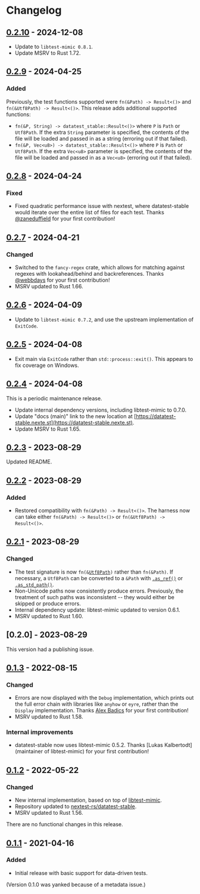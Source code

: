 # Changelog

## [0.2.10] - 2024-12-08

- Update to `libtest-mimic 0.8.1`.
- Update MSRV to Rust 1.72.

## [0.2.9] - 2024-04-25

### Added

Previously, the test functions supported were `fn(&Path) -> Result<()>` and `fn(&Utf8Path) -> Result<()>`. This release adds additional supported functions:

- `fn(&P, String) -> datatest_stable::Result<()>` where `P` is `Path` or `Utf8Path`. If the
  extra `String` parameter is specified, the contents of the file will be loaded and passed in
  as a string (erroring out if that failed).
- `fn(&P, Vec<u8>) -> datatest_stable::Result<()>` where `P` is `Path` or `Utf8Path`. If the
  extra `Vec<u8>` parameter is specified, the contents of the file will be
  loaded and passed in as a `Vec<u8>` (erroring out if that failed).

## [0.2.8] - 2024-04-24

### Fixed

- Fixed quadratic performance issue with nextest, where datatest-stable would iterate over the
  entire list of files for each test. Thanks [@zaneduffield](https://github.com/zaneduffield) for
  your first contribution!

## [0.2.7] - 2024-04-21

### Changed

- Switched to the `fancy-regex` crate, which allows for matching against regexes with
  lookahead/behind and backreferences. Thanks [@webbdays](https://github.com/webbdays) for your
  first contribution!
- MSRV updated to Rust 1.66.

## [0.2.6] - 2024-04-09

- Update to `libtest-mimic 0.7.2`, and use the upstream implementation of `ExitCode`.

## [0.2.5] - 2024-04-08

- Exit main via `ExitCode` rather than `std::process::exit()`. This appears to fix coverage on
  Windows.

## [0.2.4] - 2024-04-08

This is a periodic maintenance release.

- Update internal dependency versions, including libtest-mimic to 0.7.0.
- Update "docs (main)" link to the new location at [https://datatest-stable.nexte.st](https://datatest-stable.nexte.st).
- Update MSRV to Rust 1.65.

## [0.2.3] - 2023-08-29

Updated README.

## [0.2.2] - 2023-08-29

### Added

- Restored compatibility with `fn(&Path) -> Result<()>`. The harness now can take either `fn(&Path) -> Result<()>` or `fn(&Utf8Path) -> Result<()>`.

## [0.2.1] - 2023-08-29

### Changed

- The test signature is now `fn(&`[`Utf8Path`]`)` rather than `fn(&Path)`. If necessary, a `Utf8Path` can be converted to a `&Path` with [`.as_ref()`] or [`.as_std_path()`].
- Non-Unicode paths now consistently produce errors. Previously, the treatment of such paths was inconsistent -- they would either be skipped or produce errors.
- Internal dependency update: libtest-mimic updated to version 0.6.1.
- MSRV updated to Rust 1.60.

[`Utf8Path`]: https://docs.rs/camino/latest/camino/struct.Utf8Path.html
[`.as_ref()`]: https://docs.rs/camino/latest/camino/struct.Utf8Path.html#impl-AsRef%3COsStr%3E-for-Utf8Path
[`.as_std_path()`]: https://docs.rs/camino/latest/camino/struct.Utf8Path.html#method.as_std_path

## [0.2.0] - 2023-08-29

This version had a publishing issue.

## [0.1.3] - 2022-08-15

### Changed

- Errors are now displayed with the `Debug` implementation, which prints out the full error chain
  with libraries like `anyhow` or `eyre`, rather than the `Display` implementation. Thanks
  [Alex Badics] for your first contribution!
- MSRV updated to Rust 1.58.

### Internal improvements

- datatest-stable now uses libtest-mimic 0.5.2. Thanks [Lukas Kalbertodt] (maintainer of
  libtest-mimic) for your first contribution!

[Alex Badics]: https://github.com/badicsalex
[Lukas]: https://github.com/LukasKalbertodt

## [0.1.2] - 2022-05-22

### Changed

- New internal implementation, based on top of [libtest-mimic](https://github.com/LukasKalbertodt/libtest-mimic).
- Repository updated to [nextest-rs/datatest-stable](https://github.com/nextest-rs/datatest-stable).
- MSRV updated to Rust 1.56.

There are no functional changes in this release.

## [0.1.1] - 2021-04-16

### Added

- Initial release with basic support for data-driven tests.

(Version 0.1.0 was yanked because of a metadata issue.)

[0.2.10]: https://github.com/nextest-rs/datatest-stable/releases/tag/datatest-stable-0.2.10
[0.2.9]: https://github.com/nextest-rs/datatest-stable/releases/tag/datatest-stable-0.2.9
[0.2.8]: https://github.com/nextest-rs/datatest-stable/releases/tag/datatest-stable-0.2.8
[0.2.7]: https://github.com/nextest-rs/datatest-stable/releases/tag/datatest-stable-0.2.7
[0.2.6]: https://github.com/nextest-rs/datatest-stable/releases/tag/datatest-stable-0.2.6
[0.2.5]: https://github.com/nextest-rs/datatest-stable/releases/tag/datatest-stable-0.2.5
[0.2.4]: https://github.com/nextest-rs/datatest-stable/releases/tag/datatest-stable-0.2.4
[0.2.3]: https://github.com/nextest-rs/datatest-stable/releases/tag/datatest-stable-0.2.3
[0.2.2]: https://github.com/nextest-rs/datatest-stable/releases/tag/datatest-stable-0.2.2
[0.2.1]: https://github.com/nextest-rs/datatest-stable/releases/tag/datatest-stable-0.2.1
[0.1.3]: https://github.com/nextest-rs/datatest-stable/releases/tag/datatest-stable-0.1.3
[0.1.2]: https://github.com/nextest-rs/datatest-stable/releases/tag/datatest-stable-0.1.2
[0.1.1]: https://github.com/nextest-rs/datatest-stable/releases/tag/datatest-stable-0.1.1
